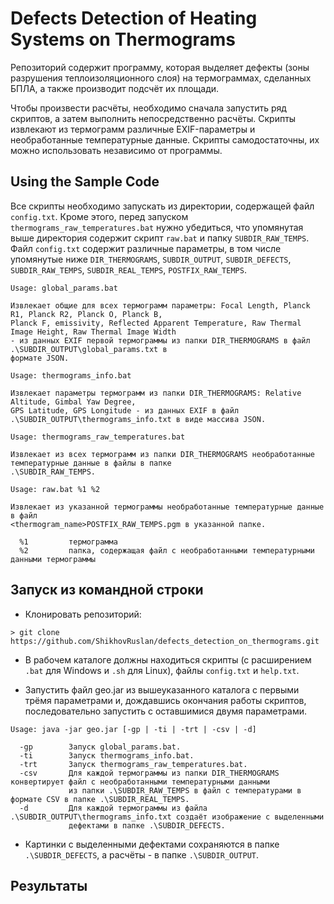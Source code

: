 # Defects Detection of Heating Systems on Thermograms

Репозиторий содержит программу, которая выделяет дефекты (зоны разрушения теплоизоляционного слоя) на термограммах, сделанных БПЛА, а также производит подсчёт их площади. 

Чтобы произвести расчёты, необходимо сначала запустить ряд скриптов, а затем выполнить непосредственно расчёты. Скрипты извлекают из термограмм различные EXIF-параметры и 
необработанные температурные данные. Скрипты самодостаточны, их можно использовать независимо от программы.

## Using the Sample Code

Все скрипты необходимо запускать из директории, содержащей файл `config.txt`. Кроме этого, перед запуском `thermograms_raw_temperatures.bat` нужно убедиться, что упомянутая выше 
директория содержит скрипт `raw.bat` и папку `SUBDIR_RAW_TEMPS`.
Файл `config.txt` содержит различные параметры, в том числе упомянутые ниже `DIR_THERMOGRAMS`, `SUBDIR_OUTPUT`, `SUBDIR_DEFECTS`, `SUBDIR_RAW_TEMPS`, `SUBDIR_REAL_TEMPS`, 
`POSTFIX_RAW_TEMPS`.
```
Usage: global_params.bat

Извлекает общие для всех термограмм параметры: Focal Length, Planck R1, Planck R2, Planck O, Planck B, 
Planck F, emissivity, Reflected Apparent Temperature, Raw Thermal Image Height, Raw Thermal Image Width 
- из данных EXIF первой термограммы из папки DIR_THERMOGRAMS в файл .\SUBDIR_OUTPUT\global_params.txt в 
формате JSON.
```

```
Usage: thermograms_info.bat

Извлекает параметры термограмм из папки DIR_THERMOGRAMS: Relative Altitude, Gimbal Yaw Degree,
GPS Latitude, GPS Longitude - из данных EXIF в файл .\SUBDIR_OUTPUT\thermograms_info.txt в виде массива JSON.
```

```
Usage: thermograms_raw_temperatures.bat

Извлекает из всех термограмм из папки DIR_THERMOGRAMS необработанные температурные данные в файлы в папке
.\SUBDIR_RAW_TEMPS.
```

```
Usage: raw.bat %1 %2

Извлекает из указанной термограммы необработанные температурные данные в файл 
<thermogram_name>POSTFIX_RAW_TEMPS.pgm в указанной папке.

  %1         термограмма
  %2         папка, содержащая файл с необработанными температурными данными термограммы
```

## Запуск из командной строки
* Клонировать репозиторий:
```
> git clone https://github.com/ShikhovRuslan/defects_detection_on_thermograms.git
```
* В рабочем каталоге должны находиться скрипты (с расширением `.bat` для Windows и `.sh` для Linux), файлы `config.txt` и `help.txt`.

* Запустить файл geo.jar из вышеуказанного каталога с первыми трёмя параметрами и, дождавшись окончания работы скриптов, последовательно запустить с оставшимися двумя 
параметрами.
```
Usage: java -jar geo.jar [-gp | -ti | -trt | -csv | -d]

  -gp        Запуск global_params.bat.
  -ti        Запуск thermograms_info.bat.
  -trt       Запуск thermograms_raw_temperatures.bat.
  -csv       Для каждой термограммы из папки DIR_THERMOGRAMS конвертирует файл с необработанными температурными данными 
             из папки .\SUBDIR_RAW_TEMPS в файл с температурами в формате CSV в папке .\SUBDIR_REAL_TEMPS.
  -d         Для каждой термограммы из файла .\SUBDIR_OUTPUT\thermograms_info.txt создаёт изображение с выделенными 
             дефектами в папке .\SUBDIR_DEFECTS.
```

* Картинки с выделенными дефектами сохраняются в папке `.\SUBDIR_DEFECTS`, а расчёты - в папке `.\SUBDIR_OUTPUT`.

## Результаты
